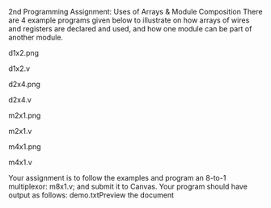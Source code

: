 2nd Programming Assignment: Uses of Arrays & Module Composition
There are 4 example programs given below to illustrate on how arrays of wires and registers are declared and used, and how one module can be part of another module.

d1x2.png

d1x2.v

d2x4.png

d2x4.v

m2x1.png

m2x1.v

m4x1.png

m4x1.v

 

Your assignment is to follow the examples and program an 8-to-1 multiplexor: m8x1.v; and submit it to Canvas. Your program should have output as follows: demo.txtPreview the document
